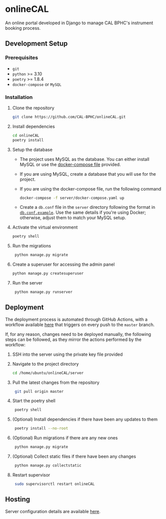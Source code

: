 # onlineCAL

An online portal developed in Django to manage CAL BPHC's instrument booking process.

## Development Setup

### Prerequisites

- `git`
- `python` >= 3.10
- `poetry` >= 1.8.4
- `docker-compose` or `MySQL`

### Installation

1. Clone the repository

   ```bash
   git clone https://github.com/CAL-BPHC/onlineCAL.git
   ```

2. Install dependencies

   ```bash
   cd onlineCAL
   poetry install
   ```

3. Setup the database

   - The project uses MySQL as the database. You can either install MySQL or use the [docker-compose file](server/docker-compose.yaml) provided.

   - If you are using MySQL, create a database that you will use for the project.

   - If you are using the docker-compose file, run the following command

     ```bash
     docker-compose -f server/docker-compose.yaml up
     ```

   - Create a `db.conf` file in the `server` directory following the format in [`db.conf.example`](server/db.conf.example). Use the same details if you're using Docker; otherwise, adjust them to match your MySQL setup.

4. Activate the virtual environment

   ```bash
   poetry shell
   ```

5. Run the migrations

   ```bash
    python manage.py migrate
   ```

6. Create a superuser for accessing the admin panel

   ```bash
   python manage.py createsuperuser
   ```

7. Run the server

   ```bash
    python manage.py runserver
   ```

## Deployment

The deployment process is automated through GitHub Actions, with a workflow available [here](.github/workflows/deploy.yml) that triggers on every push to the `master` branch.

If, for any reason, changes need to be deployed manually, the following steps can be followed, as they mirror the actions performed by the workflow:

1. SSH into the server using the private key file provided
2. Navigate to the project directory

   ```bash
   cd /home/ubuntu/onlineCAL/server
   ```

3. Pull the latest changes from the repository

   ```bash
    git pull origin master
   ```

4. Start the poetry shell

   ```bash
    poetry shell
   ```

5. (Optional) Install dependencies if there have been any updates to them

   ```bash
    poetry install --no-root
   ```

6. (Optional) Run migrations if there are any new ones

   ```bash
    python manage.py migrate
   ```

7. (Optional) Collect static files if there have been any changes

   ```bash
    python manage.py collectstatic
   ```

8. Restart supervisor

   ```bash
    sudo supervisorctl restart onlineCAL
   ```

## Hosting

Server configuration details are available [here](https://drive.google.com/drive/folders/1E3XOwm7TdjcMoLt7LjvtM0ODzSZpveAT?usp=sharing).
